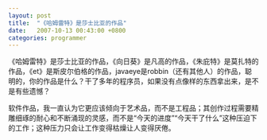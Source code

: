 ```yaml
---
layout: post
title:  "《哈姆雷特》是莎士比亚的作品"
date:   2007-10-13 00:43:00 +0800
categories: programmer
---
```


《哈姆雷特》是莎士比亚的作品，《向日葵》是凡高的作品，《朱庇特》是莫扎特的作品，《et》是斯皮尔伯格的作品，javaeye是robbin（还有其他人）的作品，聪明的，你的作品是什么？干了多年的程序员，如果没有点像样的东西拿出来，是不是有些遗憾？

软件作品，我一直认为它更应该倾向于艺术品，而不是工程品；其创作过程需要精雕细琢的耐心和不断涌现的灵感，而不是“今天的进度”“今天干了什么”这种压迫下的工作；这种压力只会让工作变得枯燥让人变得厌倦。